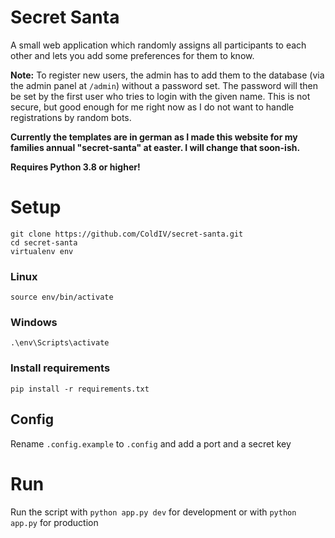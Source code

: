 # Secret Santa
A small web application which randomly assigns all participants to each other and lets you add some preferences for them to know.

**Note:** To register new users, the admin has to add them to the database (via the admin panel at `/admin`) without a password set. The password will then be set by the first user who tries to login with the given name. This is not secure, but good enough for me right now as I do not want to handle registrations by random bots.

**Currently the templates are in german as I made this website for my families annual "secret-santa" at easter. I will change that soon-ish.**

**Requires Python 3.8 or higher!**

# Setup
    git clone https://github.com/ColdIV/secret-santa.git
    cd secret-santa
    virtualenv env
### Linux
    source env/bin/activate
### Windows
    .\env\Scripts\activate
### Install requirements    
    pip install -r requirements.txt
## Config
Rename `.config.example` to `.config` and add a port and a secret key

# Run
Run the script with `python app.py dev` for development or with `python app.py` for production
